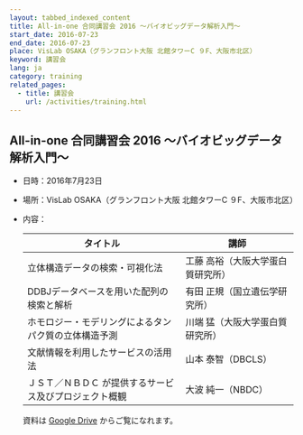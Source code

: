 ```yaml
---
layout: tabbed_indexed_content
title: All-in-one 合同講習会 2016 ～バイオビッグデータ解析入門～
start_date: 2016-07-23
end_date: 2016-07-23
place: VisLab OSAKA（グランフロント大阪 北館タワーC ９F、大阪市北区）
keyword: 講習会
lang: ja
category: training
related_pages:
  - title: 講習会
    url: /activities/training.html
---
```


## All-in-one 合同講習会 2016 ～バイオビッグデータ解析入門～ <a name="a-2016"></a>

-   日時：2016年7月23日

-   場所：VisLab OSAKA（グランフロント大阪 北館タワーC ９F、大阪市北区）

-   内容：

    | タイトル | 講師 |
    | ---- | ---- |
    | 立体構造データの検索・可視化法                          | 工藤 高裕（大阪大学蛋白質研究所） |
    | DDBJデータベースを用いた配列の検索と解析                | 有田 正規（国立遺伝学研究所）     |
    | ホモロジー・モデリングによるタンパク質の立体構造予測    | 川端 猛（大阪大学蛋白質研究所）   |
    | 文献情報を利用したサービスの活用法                      | 山本 泰智（DBCLS）                |
    | ＪＳＴ／ＮＢＤＣ が提供するサービス及びプロジェクト概観 | 大波 純一（NBDC）                 |

    資料は [Google
    Drive](https://drive.google.com/drive/u/2/folders/1GKCqKEgA_8PNEo2icSp-EdH9xhg3z8QT)
    からご覧になれます。